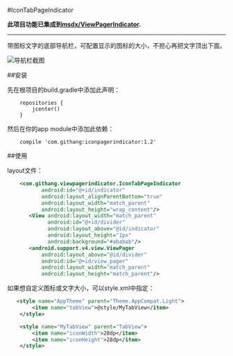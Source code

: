 #IconTabPageIndicator

**此项目功能已集成到[msdx/ViewPagerIndicator](https://github.com/msdx/ViewPagerIndicator/tree/msdx).**

---
带图标文字的底部导航栏，可配置显示的图标的大小，不担心再把文字顶出下面。

![导航栏截图](screenshot/screenshot.png "导航栏截图")

##安装

先在根项目的build.gradle中添加此声明：
```
    repositories {
        jcenter()
    }
```

然后在你的app module中添加此依赖：

```
    compile 'com.githang:iconpagerindicator:1.2'
```

##使用

layout文件：
```xml
    <com.githang.viewpagerindicator.IconTabPageIndicator
           android:id="@+id/indicator"
           android:layout_alignParentBottom="true"
           android:layout_width="match_parent"
           android:layout_height="wrap_content"/>
       <View android:layout_width="match_parent"
             android:id="@+id/divider"
             android:layout_above="@id/indicator"
             android:layout_height="1px"
             android:background="#ababab"/>
       <android.support.v4.view.ViewPager
           android:layout_above="@id/divider"
           android:id="@+id/view_pager"
           android:layout_width="match_parent"
           android:layout_height="match_parent"/>
```

如果想自定义图标或文字大小，可以style.xml中指定：
```xml
   <style name="AppTheme" parent="Theme.AppCompat.Light">
        <item name="tabView">@style/MyTabView</item>
    </style>

    <style name="MyTabView" parent="TabView">
        <item name="iconWidth">28dp</item>
        <item name="iconHeight">28dp</item>
    </style>
```